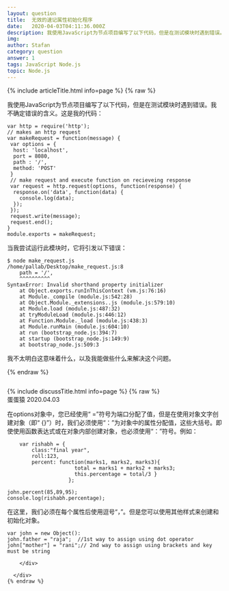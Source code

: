 ```yaml
---
layout: question
title:  无效的速记属性初始化程序
date:   2020-04-03T04:11:36.000Z
description: 我使用JavaScript为节点项目编写了以下代码，但是在测试模块时遇到错误。我不确定错误的含义。这是我的代码：var http = require(...
img: 
author: Stafan
category: question
answer: 1
tags: JavaScript Node.js
topic: Node.js
---
```

<div class="article-root">
  <div class="article">
    {% include articleTitle.html info=page %}
    {% raw %}
    <div class="article-content"><p><font style="vertical-align: inherit;"><font style="vertical-align: inherit;">我使用JavaScript为节点项目编写了以下代码，但是在测试模块时遇到错误。</font><font style="vertical-align: inherit;">我不确定错误的含义。</font><font style="vertical-align: inherit;">这是我的代码：</font></font></p>

<pre><code>var http = require('http');<font></font>
// makes an http request<font></font>
var makeRequest = function(message) {<font></font>
 var options = {<font></font>
  host: 'localhost',<font></font>
  port = 8080,<font></font>
  path : '/',<font></font>
  method: 'POST'<font></font>
 }<font></font>
 // make request and execute function on recieveing response<font></font>
 var request = http.request(options, function(response) {<font></font>
  response.on('data', function(data) {<font></font>
    console.log(data);<font></font>
  });<font></font>
 });<font></font>
 request.write(message);<font></font>
 request.end();<font></font>
}<font></font>
module.exports = makeRequest;<font></font>
</code></pre>

<p><font style="vertical-align: inherit;"><font style="vertical-align: inherit;">当我尝试运行此模块时，它将引发以下错误：</font></font></p>

<pre><code>$ node make_request.js<font></font>
/home/pallab/Desktop/make_request.js:8<font></font>
    path = '/',<font></font>
    ^^^^^^^^^^<font></font>
SyntaxError: Invalid shorthand property initializer<font></font>
    at Object.exports.runInThisContext (vm.js:76:16)<font></font>
    at Module._compile (module.js:542:28)<font></font>
    at Object.Module._extensions..js (module.js:579:10)<font></font>
    at Module.load (module.js:487:32)<font></font>
    at tryModuleLoad (module.js:446:12)<font></font>
    at Function.Module._load (module.js:438:3)<font></font>
    at Module.runMain (module.js:604:10)<font></font>
    at run (bootstrap_node.js:394:7)<font></font>
    at startup (bootstrap_node.js:149:9)<font></font>
    at bootstrap_node.js:509:3<font></font>
</code></pre>

<p><font style="vertical-align: inherit;"><font style="vertical-align: inherit;">我不太明白这意味着什么，以及我能做些什么来解决这个问题。</font></font></p></div>
    {% endraw %}
  </div>
  <p style="height: 0;width:0;overflow: hidden;"> 第4008篇《无效的速记属性初始化程序》来自Winter(https://github.com/aiyld/aiyld.github.io)的站点</p>
  <div class="discuss-wrapper">
    {% include discussTitle.html info=page %}
    {% raw %}
    <div class="discuss-item">
        <div class="discuss-parent">
          <div class="discuss-meta">
            <span class="discuss-user">蛋蛋猿</span>
            <span class="discuss-time">2020.04.03</span>
          </div>
          <div class="discuss-comment"><p><font style="vertical-align: inherit;"><font style="vertical-align: inherit;">在options对象中，您已经使用“ =”符号为端口分配了值，但是在使用对象文字创建对象（即“ {}”）时，我们必须使用“：”为对象中的属性分配值，这些大括号。</font><font style="vertical-align: inherit;">即使使用函数表达式或在对象内部创建对象，也必须使用“：”符号。</font><font style="vertical-align: inherit;">例如：</font></font></p>

<pre><code>    var rishabh = {<font></font>
        class:"final year",<font></font>
        roll:123,<font></font>
        percent: function(marks1, marks2, marks3){<font></font>
                      total = marks1 + marks2 + marks3;<font></font>
                      this.percentage = total/3 }<font></font>
                    };<font></font>
<font></font>
john.percent(85,89,95);<font></font>
console.log(rishabh.percentage);<font></font>
</code></pre>

<p><font style="vertical-align: inherit;"><font style="vertical-align: inherit;">在这里，我们必须在每个属性后使用逗号“，”。</font><font style="vertical-align: inherit;">但是您可以使用其他样式来创建和初始化对象。</font></font></p>

<pre><code>var john = new Object():<font></font>
john.father = "raja";  //1st way to assign using dot operator<font></font>
john["mother"] = "rani";// 2nd way to assign using brackets and key must be string<font></font>
</code></pre></div>
        </div>
        
      </div>
    {% endraw %}
  </div>
<div>
